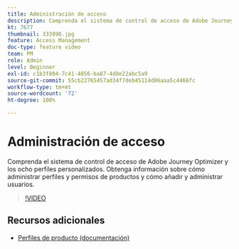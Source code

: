 ```yaml
---
title: Administración de acceso
description: Comprenda el sistema de control de acceso de Adobe Journey Optimizer y los ocho perfiles personalizados. Obtenga información sobre cómo administrar perfiles y permisos de productos y cómo añadir y administrar usuarios.
kt: 7677
thumbnail: 333998.jpg
feature: Access Management
doc-type: feature video
team: PM
role: Admin
level: Beginner
exl-id: c1b3f804-7c41-4856-ba87-4d8e22abc5a9
source-git-commit: 55cb22765457ad34f7deb45114d06aaa5c4466fc
workflow-type: tm+mt
source-wordcount: '72'
ht-degree: 100%

---
```


# Administración de acceso

Comprenda el sistema de control de acceso de Adobe Journey Optimizer y los ocho perfiles personalizados. Obtenga información sobre cómo administrar perfiles y permisos de productos y cómo añadir y administrar usuarios.

>[!VIDEO](https://video.tv.adobe.com/v/333998?quality=12)

## Recursos adicionales

* [Perfiles de producto (documentación)](https://experienceleague.adobe.com/docs/journey-optimizer/using/administration/ootb-product-profiles.html?lang=es)
